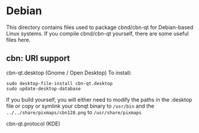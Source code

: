 
Debian
====================
This directory contains files used to package cbnd/cbn-qt
for Debian-based Linux systems. If you compile cbnd/cbn-qt yourself, there are some useful files here.

## cbn: URI support ##


cbn-qt.desktop  (Gnome / Open Desktop)
To install:

	sudo desktop-file-install cbn-qt.desktop
	sudo update-desktop-database

If you build yourself, you will either need to modify the paths in
the .desktop file or copy or symlink your cbnqt binary to `/usr/bin`
and the `../../share/pixmaps/cbn128.png` to `/usr/share/pixmaps`

cbn-qt.protocol (KDE)


